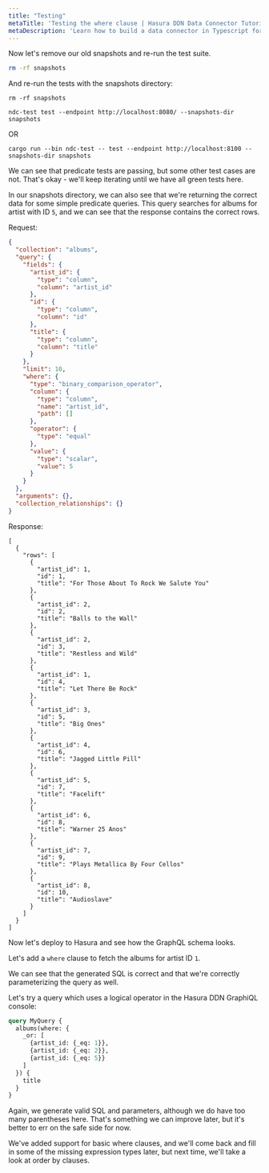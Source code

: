 ```yaml
---
title: "Testing"
metaTitle: 'Testing the where clause | Hasura DDN Data Connector Tutorial'
metaDescription: 'Learn how to build a data connector in Typescript for Hasura DDN'
---
```


Now let's remove our old snapshots and re-run the test suite.

```bash
rm -rf snapshots
```

And re-run the tests with the snapshots directory:

```shell
rm -rf snapshots
```

```shell
ndc-test test --endpoint http://localhost:8080/ --snapshots-dir snapshots
```

OR
```shell
cargo run --bin ndc-test -- test --endpoint http://localhost:8100 --snapshots-dir snapshots
```

We can see that predicate tests are passing, but some other test cases are not. That's okay - we'll keep iterating 
until we have all green tests here.

[//]: # (TODO predicate tests were passing before)

In our snapshots directory, we can also see that we're returning the correct data for some simple predicate queries.
This query searches for albums for artist with ID `5`, and we can see that the response contains the correct rows.

Request:
```JSON
{
  "collection": "albums",
  "query": {
    "fields": {
      "artist_id": {
        "type": "column",
        "column": "artist_id"
      },
      "id": {
        "type": "column",
        "column": "id"
      },
      "title": {
        "type": "column",
        "column": "title"
      }
    },
    "limit": 10,
    "where": {
      "type": "binary_comparison_operator",
      "column": {
        "type": "column",
        "name": "artist_id",
        "path": []
      },
      "operator": {
        "type": "equal"
      },
      "value": {
        "type": "scalar",
        "value": 5
      }
    }
  },
  "arguments": {},
  "collection_relationships": {}
}
```

Response:
```shell
[
  {
    "rows": [
      {
        "artist_id": 1,
        "id": 1,
        "title": "For Those About To Rock We Salute You"
      },
      {
        "artist_id": 2,
        "id": 2,
        "title": "Balls to the Wall"
      },
      {
        "artist_id": 2,
        "id": 3,
        "title": "Restless and Wild"
      },
      {
        "artist_id": 1,
        "id": 4,
        "title": "Let There Be Rock"
      },
      {
        "artist_id": 3,
        "id": 5,
        "title": "Big Ones"
      },
      {
        "artist_id": 4,
        "id": 6,
        "title": "Jagged Little Pill"
      },
      {
        "artist_id": 5,
        "id": 7,
        "title": "Facelift"
      },
      {
        "artist_id": 6,
        "id": 8,
        "title": "Warner 25 Anos"
      },
      {
        "artist_id": 7,
        "id": 9,
        "title": "Plays Metallica By Four Cellos"
      },
      {
        "artist_id": 8,
        "id": 10,
        "title": "Audioslave"
      }
    ]
  }
]
```

Now let's deploy to Hasura and see how the GraphQL schema looks. 

[//]: # (TODO Need to have the deploy section done)

Let's add a `where` clause to fetch the albums for artist ID `1`.

We can see that the generated SQL is correct and that we're correctly parameterizing the query as well.

Let's try a query which uses a logical operator in the Hasura DDN GraphiQL console: 

```graphql
query MyQuery {
  albums(where: {
    _or: [
      {artist_id: {_eq: 1}}, 
      {artist_id: {_eq: 2}}, 
      {artist_id: {_eq: 5}}
    ]
  }) {
    title
  }
}
```

Again, we generate valid SQL and parameters, although we do have too many parentheses here. That's something we can
improve later, but it's better to err on the safe side for now.

We've added support for basic where clauses, and we'll come back and fill in some of the missing expression types
later, but next time, we'll take a look at order by clauses.